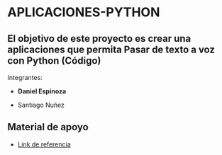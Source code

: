 # APLICACIONES-PYTHON

##  El objetivo de este proyecto es crear una aplicaciones que permita Pasar de texto a voz con Python (Código)

Integrantes:

* <b> Daniel Espinoza </b>

* Santiago Nuñez

## Material de apoyo

* [Link de referencia](https://inteligencia-artificial.dev/texto-voz-python/) 


